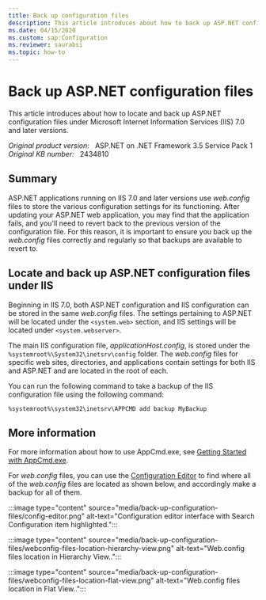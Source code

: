 ```yaml
---
title: Back up configuration files
description: This article introduces about how to back up ASP.NET configuration files under IIS 7.0 and later versions.
ms.date: 04/15/2020
ms.custom: sap:Configuration
ms.reviewer: saurabsi
ms.topic: how-to
---
```

# Back up ASP.NET configuration files

This article introduces about how to locate and back up ASP.NET configuration files under Microsoft Internet Information Services (IIS) 7.0 and later versions.

_Original product version:_ &nbsp; ASP.NET on .NET Framework 3.5 Service Pack 1  
_Original KB number:_ &nbsp; 2434810

## Summary

ASP.NET applications running on IIS 7.0 and later versions use *web.config* files to store the various configuration settings for its functioning. After updating your ASP.NET web application, you may find that the application fails, and you'll need to revert back to the previous version of the configuration file. For this reason, it is important to ensure you back up the *web.config* files correctly and regularly so that backups are available to revert to.

## Locate and back up ASP.NET configuration files under IIS

Beginning in IIS 7.0, both ASP.NET configuration and IIS configuration can be stored in the same *web.config* files. The settings pertaining to ASP.NET will be located under the `<system.web>` section, and IIS settings will be located under `<system.webserver>`.

The main IIS configuration file, *applicationHost.config*, is stored under the `%systemroot%\System32\inetsrv\config` folder. The *web.config* files for specific web sites, directories, and applications contain settings for both IIS and ASP.NET and are located in the root of each.

You can run the following command to take a backup of the IIS configuration file using the following command:

```console
%systemroot%\system32\inetsrv\APPCMD add backup MyBackup
```

## More information

For more information about how to use AppCmd.exe, see [Getting Started with AppCmd.exe](/iis/get-started/getting-started-with-iis/getting-started-with-appcmdexe).

For *web.config* files, you can use the [Configuration Editor](https://www.iis.net/downloads/microsoft/administration-pack) to find where all of the *web.config* files are located as shown below, and accordingly make a backup for all of them.

:::image type="content" source="media/back-up-configuration-files/config-editor.png" alt-text="Configuration editor interface with Search Configuration item highlighted.":::

:::image type="content" source="media/back-up-configuration-files/webconfig-files-location-hierarchy-view.png" alt-text="Web.config files location in Hierarchy View..":::

:::image type="content" source="media/back-up-configuration-files/webconfig-files-location-flat-view.png" alt-text="Web.config files location in Flat View..":::
